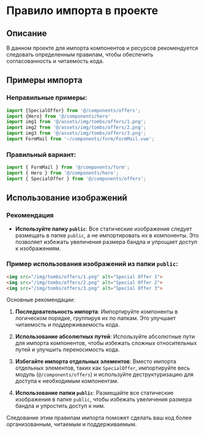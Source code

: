 # Правило импорта в проекте

## Описание
В данном проекте для импорта компонентов и ресурсов рекомендуется следовать определенным правилам, чтобы обеспечить согласованность и читаемость кода.

## Примеры импорта

### Неправильные примеры:
```javascript
import {SpecialOffer} from '@/components/offers';
import {Hero} from '@/components/hero'
import img1 from '@/assets/img/tombs/offers/1.png';
import img2 from '@/assets/img/tombs/offers/2.png';
import img3 from '@/assets/img/tombs/offers/3.png';
import FormMail from '~/components/form/FormMail.vue';
```

### Правильный вариант:

```javascript
import { FormMail } from '@/components/form';
import { Hero } from '@/components/hero';
import { SpecialOffer } from '@/components/offers';
```

## Использование изображений

### Рекомендация
- **Используйте папку `public`**: Все статические изображения следует размещать в папке `public`, а не импортировать их в компоненты. Это позволяет избежать увеличения размера бандла и упрощает доступ к изображениям.

### Пример использования изображений из папки `public`:

```html
<img src="/img/tombs/offers/1.png" alt="Special Offer 1">
<img src="/img/tombs/offers/2.png" alt="Special Offer 2">
<img src="/img/tombs/offers/3.png" alt="Special Offer 3">
```

Основные рекомендации:

1. **Последовательность импорта**: Импортируйте компоненты в логическом порядке, группируя их по папкам. Это улучшает читаемость и поддерживаемость кода.

2. **Использование абсолютных путей**: Используйте абсолютные пути для импорта компонентов, чтобы избежать сложных относительных путей и улучшить переносимость кода.

3. **Избегайте импорта отдельных элементов**: Вместо импорта отдельных элементов, таких как `SpecialOffer`, импортируйте весь модуль (`@/components/offers`) и используйте деструктуризацию для доступа к необходимым компонентам.

4. **Использование папки `public`**: Размещайте все статические изображения в папке `public`, чтобы избежать увеличения размера бандла и упростить доступ к ним.

Следование этим правилам импорта поможет сделать ваш код более организованным, читаемым и поддерживаемым.